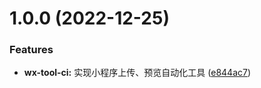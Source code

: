 

# 1.0.0 (2022-12-25)


### Features

* **wx-tool-ci:** 实现小程序上传、预览自动化工具 ([e844ac7](https://github.com/qiuweikangdev/wx-tool-ci/commit/e844ac7729d82cbac887f6d8da36f472b894dd0f))